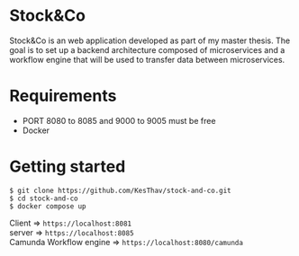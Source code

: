 # Stock&Co

Stock&Co is an web application developed as part of my master thesis. The goal is to set up a backend architecture composed of microservices and a workflow engine that will be used to transfer data between microservices.

# Requirements

- PORT 8080 to 8085 and 9000 to 9005 must be free
- Docker

# Getting started
```
$ git clone https://github.com/KesThav/stock-and-co.git
$ cd stock-and-co
$ docker compose up
```

Client => `https://localhost:8081`  
server => `https://localhost:8085`  
Camunda Workflow engine => `https://localhost:8080/camunda`


